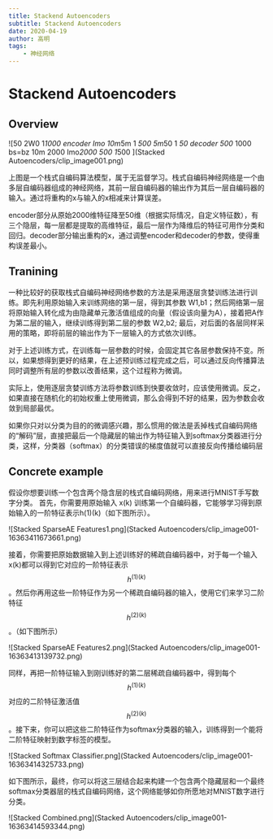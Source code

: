 ```yaml
---
title: Stackend Autoencoders
subtitle: Stackend Autoencoders
date: 2020-04-19
author: 高明
tags:
	- 神经网络
---
```




# Stackend Autoencoders

## Overview

![50  2W0  1*1000  encoder  Imo  10m*5m  1 *500  5m*50  1 *50  decoder  500* 1000  bs=bz  10m  2000  Imo*2000  500  1*500 ](Stacked Autoencoders/clip_image001.png)

上图是一个栈式自编码算法模型，属于无监督学习。栈式自编码神经网络是一个由多层自编码器组成的神经网络，其前一层自编码器的输出作为其后一层自编码器的输入。通过将重构的x与输入的x相减来计算误差。 

​    encoder部分从原始2000维特征降至50维（根据实际情况，自定义特征数），有三个隐层，每一层都是提取的高维特征，最后一层作为降维后的特征可用作分类和回归。decoder部分输出重构的x，通过调整encoder和decoder的参数，使得重构误差最小。

## Tranining

一种比较好的获取栈式自编码神经网络参数的方法是采用逐层贪婪训练法进行训练。即先利用原始输入来训练网络的第一层，得到其参数 W1,b1；然后网络第一层将原始输入转化成为由隐藏单元激活值组成的向量（假设该向量为A），接着把A作为第二层的输入，继续训练得到第二层的参数 W2,b2; 最后，对后面的各层同样采用的策略，即将前层的输出作为下一层输入的方式依次训练。

​    对于上述训练方式，在训练每一层参数的时候，会固定其它各层参数保持不变。所以，如果想得到更好的结果，在上述预训练过程完成之后，可以通过反向传播算法同时调整所有层的参数以改善结果，这个过程称为微调。

​    实际上，使用逐层贪婪训练方法将参数训练到快要收敛时，应该使用微调。反之，如果直接在随机化的初始权重上使用微调，那么会得到不好的结果，因为参数会收敛到局部最优。

​    如果你只对以分类为目的的微调感兴趣，那么惯用的做法是丢掉栈式自编码网络的“解码”层，直接把最后一个隐藏层的输出作为特征输入到softmax分类器进行分类，这样，分类器（softmax）的分类错误的梯度值就可以直接反向传播给编码层

## Concrete example

假设你想要训练一个包含两个隐含层的栈式自编码网络，用来进行MNIST手写数字分类。 首先，你需要用原始输入 x(k) 训练第一个自编码器，它能够学习得到原始输入的一阶特征表示h(1)(k)（如下图所示）。

![Stacked SparseAE Features1.png](Stacked Autoencoders/clip_image001-16363411673661.png)

接着，你需要把原始数据输入到上述训练好的稀疏自编码器中，对于每一个输入 x(k)都可以得到它对应的一阶特征表示$$h^{(1)(k)}$$。然后你再用这些一阶特征作为另一个稀疏自编码器的输入，使用它们来学习二阶特征 $$h^{(2)(k)}$$。（如下图所示）

![Stacked SparseAE Features2.png](Stacked Autoencoders/clip_image001-16363413139732.png)

同样，再把一阶特征输入到刚训练好的第二层稀疏自编码器中，得到每个$$h^{(1)(k)}$$对应的二阶特征激活值$$h^{(2)(k)}$$。接下来，你可以把这些二阶特征作为softmax分类器的输入，训练得到一个能将二阶特征映射到数字标签的模型。

![Stacked Softmax Classifier.png](Stacked Autoencoders/clip_image001-16363414325733.png)

如下图所示，最终，你可以将这三层结合起来构建一个包含两个隐藏层和一个最终softmax分类器层的栈式自编码网络，这个网络能够如你所愿地对MNIST数字进行分类。

![Stacked Combined.png](Stacked Autoencoders/clip_image001-16363414593344.png)